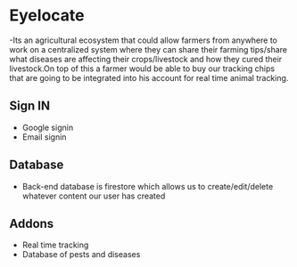 # Eyelocate

-Its an agricultural ecosystem that could allow farmers from anywhere to work on a centralized system where they can share their farming tips/share what diseases are affecting their crops/livestock and how they cured their livestock.On top of this a farmer would be able to buy our tracking chips that are going to be integrated into his account for real time animal tracking. 

## Sign IN

- Google signin
- Email signin

## Database

- Back-end database is firestore which allows us to create/edit/delete whatever content our user has created

## Addons

- Real time tracking
- Database of pests and diseases
 
